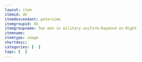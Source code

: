 ```yaml
---
layout: item
itemid: 4k
itemdescendant: petersime
itemgroupid: 4k
itemgroupname: Two men in military uniform-Raymond on Right
itemname: 
itemtype: image
shortdesc: 
categories: [  ]
tags: [  ]
---
```







